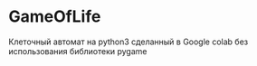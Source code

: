 # GameOfLife
Клеточный автомат на python3 сделанный в Google colab без использования библиотеки pygame
